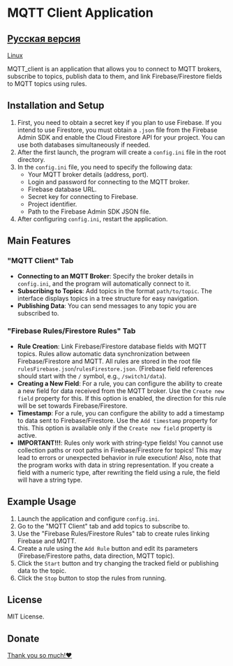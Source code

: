 # MQTT Client Application

[Русская версия](README.ru.md)
---
[Linux](https://github.com/Naillin/MQTT_Rules.git)

MQTT_client is an application that allows you to connect to MQTT brokers, subscribe to topics, publish data to them, and link Firebase/Firestore fields to MQTT topics using rules.

## Installation and Setup

1. First, you need to obtain a secret key if you plan to use Firebase. If you intend to use Firestore, you must obtain a `.json` file from the Firebase Admin SDK and enable the Cloud Firestore API for your project. You can use both databases simultaneously if needed.
2. After the first launch, the program will create a `config.ini` file in the root directory.
3. In the `config.ini` file, you need to specify the following data:
   - Your MQTT broker details (address, port).
   - Login and password for connecting to the MQTT broker.
   - Firebase database URL.
   - Secret key for connecting to Firebase.
   - Project identifier.
   - Path to the Firebase Admin SDK JSON file.
4. After configuring `config.ini`, restart the application.

## Main Features

### "MQTT Client" Tab

- **Connecting to an MQTT Broker**: Specify the broker details in `config.ini`, and the program will automatically connect to it.
- **Subscribing to Topics**: Add topics in the format `path/to/topic`. The interface displays topics in a tree structure for easy navigation.
- **Publishing Data**: You can send messages to any topic you are subscribed to.

### "Firebase Rules/Firestore Rules" Tab

- **Rule Creation**: Link Firebase/Firestore database fields with MQTT topics. Rules allow automatic data synchronization between Firebase/Firestore and MQTT. All rules are stored in the root file `rulesFirebase.json`/`rulesFirestore.json`. (Firebase field references should start with the `/` symbol, e.g., `/switch1/data`).
- **Creating a New Field**: For a rule, you can configure the ability to create a new field for data received from the MQTT broker. Use the `Create new field` property for this. If this option is enabled, the direction for this rule will be set towards Firebase/Firestore.
- **Timestamp**: For a rule, you can configure the ability to add a timestamp to data sent to Firebase/Firestore. Use the `Add timestamp` property for this. This option is available only if the `Create new field` property is active.
- **IMPORTANT!!!**: Rules only work with string-type fields! You cannot use collection paths or root paths in Firebase/Firestore for topics! This may lead to errors or unexpected behavior in rule execution! Also, note that the program works with data in string representation. If you create a field with a numeric type, after rewriting the field using a rule, the field will have a string type.

## Example Usage

1. Launch the application and configure `config.ini`.
2. Go to the "MQTT Client" tab and add topics to subscribe to.
3. Use the "Firebase Rules/Firestore Rules" tab to create rules linking Firebase and MQTT.
4. Create a rule using the `Add Rule` button and edit its parameters (Firebase/Firestore paths, data direction, MQTT topic).
5. Click the `Start` button and try changing the tracked field or publishing data to the topic.
6. Click the `Stop` button to stop the rules from running.

## License

MIT License.

## Donate

[Thank you so much!❤️](https://boosty.to/naillin/donate)
